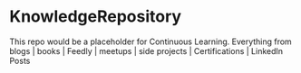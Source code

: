 # KnowledgeRepository
This repo would be a placeholder for Continuous Learning. Everything from blogs | books | Feedly | meetups | side projects | Certifications | LinkedIn Posts 
